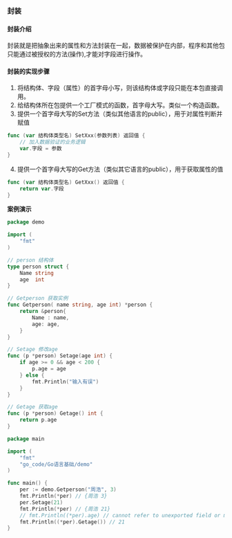 ### 封装
#### 封装介绍
封装就是把抽象出来的属性和方法封装在一起，数据被保护在内部，程序和其他包只能通过被授权的方法(操作),才能对字段进行操作。

#### 封装的实现步骤
1. 将结构体、字段（属性）的首字母小写，则该结构体或字段只能在本包直接调用。
2. 给结构体所在包提供一个工厂模式的函数，首字母大写。类似一个构造函数。
3. 提供一个首字母大写的Set方法（类似其他语言的public），用于对属性判断并赋值
```go
func (var 结构体类型名) SetXxx(参数列表) 返回值 {
    // 加入数据验证的业务逻辑
    var.字段 = 参数
}
```
4. 提供一个首字母大写的Get方法（类似其它语言的public），用于获取属性的值
```go
func (var 结构体类型名) GetXxx() 返回值 {
    return var.字段
}
```

**案例演示**
```go
package demo

import (
	"fmt"
)

// person 结构体
type person struct {
	Name string
	age  int
}

// Getperson 获取实例
func Getperson( name string, age int) *person {
	return &person{
		Name : name,
		age: age,
	}
}

// Setage 修改age
func (p *person) Setage(age int) {
	if age >= 0 && age < 200 {
		p.age = age
	} else {
		fmt.Println("输入有误")
	}
}

// Getage 获取age
func (p *person) Getage() int {
	return p.age
}
```
```go
package main

import (
	"fmt"
	"go_code/Go语言基础/demo"
)

func main() {
	per := demo.Getperson("周浩", 3)
	fmt.Println(*per) // {周浩 3}
	per.Setage(21)
	fmt.Println(*per) // {周浩 21}
	// fmt.Println((*per).age) // cannot refer to unexported field or method age
	fmt.Println((*per).Getage()) // 21
}
```